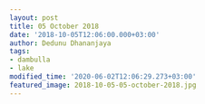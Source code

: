 ```yaml
---
layout: post
title: 05 October 2018
date: '2018-10-05T12:06:00.000+03:00'
author: Dedunu Dhananjaya
tags:
- dambulla
- lake
modified_time: '2020-06-02T12:06:29.273+03:00'
featured_image: 2018-10-05-05-october-2018.jpg
---
```

